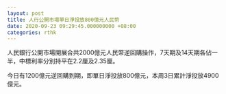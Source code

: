 ```yaml
---
layout: post
title: 人行公開市場單日淨投放800億元人民幣
date: 2020-09-23 09:29:45.000000000 +08:00
categories: rthk
---
```


人民銀行公開市場開展合共2000億元人民幣逆回購操作，7天期及14天期各佔一半，中標利率分別持平在2.2厘及2.35厘。

今日有1200億元逆回購到期，即單日淨投放800億元，本周3日累計淨投放4900億元。
